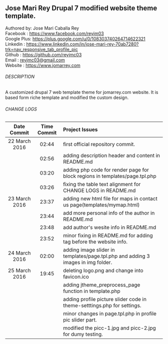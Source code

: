 ## Jose Mari Rey Drupal 7 modified website theme template.

Authored by: Jose Mari Caballa Rey<br/>
Facebook   : https://www.facebook.com/reyjm03<br/>
Google Plus: https://plus.google.com/u/0/108303740264714622321<br/>
Linkedin   : https://www.linkedin.com/in/jose-mari-rey-70ab7280?trk=nav_responsive_tab_profile_pic<br/>
Github     : https://github.com/reyjmc03<br/>
Email      : reyjmc03@gmail.com<br/>
Website    : https://www.jomarrey.com

###### DESCRIPTION
A customized drupal 7 web template theme for jomarrey.com website. It is based form riche template and modified the custom design.

###### CHANGE LOGS
| Date Commit  | Time Commit | Project Issues |
| :---: | :---: | :--- |
|  22 March 2016  | 02:44 | first official repository commit.  |
|                 | 02:56 | adding description header and content in README.md  |
|                 | 03:20 | adding php code for render page for block regions in templates/page.tpl.php  |
|                 | 03:26 | fixing the table text alignment for CHANGE LOGS in README.md |
| 23 March 2016   | 23:37 | adding new html file for maps in contact us page(templates/mymap.html) |
|                 | 23:44 | add more personal info of the author in README.md |
|                 | 23:48 | add author's wesite info in README.md |
|                 | 23:52 | minor fixing in README.md for adding <br/> tag before the website info. |
| 24 March 2016   | 02:00 | adding image slider in templates/page.tpl.php and adding 3 images in img folder. |
| 25 March 2016   | 19:45 | deleting logo.png and change into favicon.ico |
|                 |       | adding jtheme_preprocess_page function in template.php |
|                 |       | adding profile picture slider code in theme-setttings.php for settings. |
|                 |       | minor changes in page.tpl.php in profile pic slider part. |
|                 |       | modified the picc-1.jpg and picc-2.jpg for dumy testing. |



